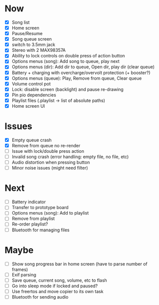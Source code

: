 # Now
- [x] Song list
- [x] Home screen
- [x] Pause/Resume
- [x] Song queue screen
- [x] switch to 3.5mm jack
- [x] Stereo with 2 MAX98357A
- [x] Ability to lock controls on double press of action button
- [x] Options menus (song): Add song to queue, play next
- [x] Options menus (dir): Add dir to queue, Open dir, play dir (clear queue)
- [x] Battery + charging with overcharge/overvolt protection (+ booster?)
- [x] Options menus (queue): Play, Remove from queue, Clear queue
- [x] Volume control pot
- [x] Lock: disable screen (backlight) and pause re-drawing
- [x] Pin pio dependencies
- [x] Playlist files (.playlist -> list of absolute paths)
- [x] Home screen UI

# Issues
- [x] Empty queue crash
- [x] Remove from queue no re-render
- [ ] Issue with lock/double press action
- [ ] Invalid song crash (error handling: empty file, no file, etc)
- [ ] Audio distortion when pressing button
- [ ] Minor noise issues (might need filter)

# Next
- [ ] Battery indicator
- [ ] Transfer to prototype board
- [ ] Options menus (song): Add to playlist
- [ ] Remove from playlist
- [ ] Re-order playlist?
- [ ] Bluetooth for managing files

# Maybe
- [ ] Show song progress bar in home screen (have to parse number of frames)
- [ ] Exif parsing
- [ ] Save queue, current song, volume, etc to flash
- [ ] Go into sleep mode if locked and paused?
- [ ] Use freertos and move copier to its own task
- [ ] Bluetooth for sending audio
